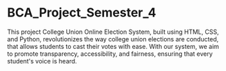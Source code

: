 # BCA_Project_Semester_4
This project College Union Online Election System, built using HTML, CSS, and Python, revolutionizes the way college union elections are conducted, that allows students to cast their votes with ease. With our system, we aim to promote transparency, accessibility, and fairness, ensuring that every student's voice is heard.
